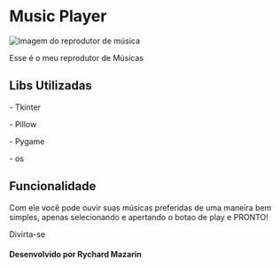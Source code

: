 <h1> Music Player </h1>

![Imagem do reprodutor de música](https://user-images.githubusercontent.com/98194579/170850501-60b13b8e-bbed-42bb-9a8e-5d81108049e8.png)

<p>Esse é o meu reprodutor de Músicas</p>

<h2> Libs Utilizadas </h2>
<p> - Tkinter </p>
<p> - Pillow </p>
<p> - Pygame </p>
<p> - os </p>

<h2> Funcionalidade </h2>
<p>Com ele você pode ouvir suas músicas preferidas de uma maneira bem simples, apenas selecionando e apertando o botao de play e PRONTO! </p>
<p> Divirta-se </p>

<h4>Desenvolvido por Rychard Mazarin</h4>



  
